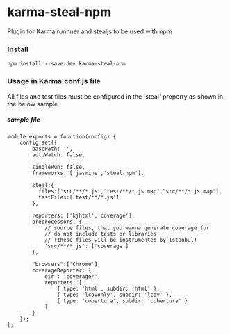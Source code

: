 # karma-steal-npm

Plugin for Karma runnner and stealjs to be used with npm


### Install

````
npm install --save-dev karma-steal-npm
````

### Usage in Karma.conf.js file

All files and test files must be configured in the 'steal' property as shown in the below sample


##### sample file

````
module.exports = function(config) {
    config.set({
        basePath: '',
        autoWatch: false,

        singleRun: false,
        frameworks: ['jasmine','steal-npm'],

        steal:{
          files:['src/**/*.js',"test/**/*.js.map","src/**/*.js.map"],
          testFiles:['test/**/*.js']
        },

        reporters: ['kjhtml','coverage'],
        preprocessors: {
            // source files, that you wanna generate coverage for
            // do not include tests or libraries
            // (these files will be instrumented by Istanbul)
            'src/**/*.js': ['coverage']
        },

        "browsers":['Chrome'],
        coverageReporter: {
            dir : 'coverage/',
            reporters: [
                { type: 'html', subdir: 'html' },
                { type: 'lcovonly', subdir: 'lcov' },
                { type: 'cobertura', subdir: 'cobertura' }
            ]
        }
    });
};
````
